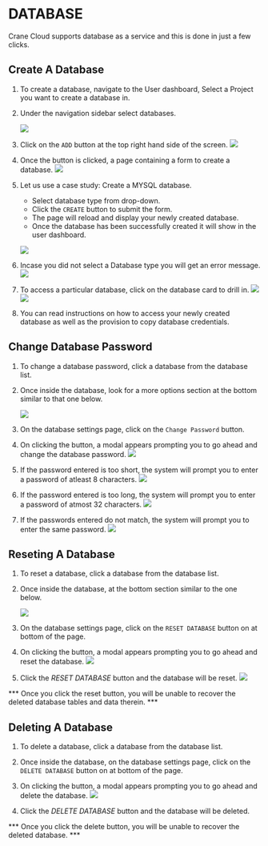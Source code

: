 # DATABASE
Crane Cloud supports database as a service and this is done in just a few clicks.

## Create A Database
1. To create a database, navigate to the User dashboard, Select a Project you want to create a database in.

2. Under the navigation sidebar select databases.

    ![](../img/db_selected.png)

3. Click on the `ADD` button at the top right hand side of the screen.
![](../img/create_db.png) 

4. Once the button is clicked, a page containing a form to create a database.
![](../img/db_form.png)

5. Let us use a case study: Create a MYSQL database. 

    - Select database type from drop-down.
    - Click the `CREATE` button to submit the form.
    - The page will reload and display your newly created database.
    - Once the database has been successfully created it will show in the user dashboard.
    
    ![](../img/newly_created.png)

6. Incase you did not select a Database type you will get an error message.
![](../img/db_error.png) 

7. To access a particular database, click on the database card to drill in.
![](../img/single_db.png)
![](../img/single_db1.png)

8. You can read instructions on how to access your newly created database as well as the provision to copy database credentials.

## Change Database Password

1. To change a database password, click a database from the database list.


2. Once inside the database, look for a more options section at the bottom similar to that one below.

    ![](../img/single_db1.png)

3. On the database settings page, click on the `Change Password` button. 


4. On clicking the button, a modal appears prompting you to go ahead and change the database password.
    ![](../img/change_password.png)

5. If the password entered is too short, the system will prompt you to enter a password of atleast 8 characters.
![](../img/less_characters.png)

6. If the password entered is too long, the system will prompt you to enter a password of atmost 32 characters.
![](../img/too_long_password.png)

7. If the passwords entered do not match, the system will prompt you to enter the same password.
![](../img/password_mismatch.png)


## Reseting A Database

1. To reset a database, click a database from the database list.


2. Once inside the database, at the bottom section similar to the one below.

    ![](../img/single_db1.png)

3. On the database settings page, click on the `RESET DATABASE` button on at bottom of the page. 


4. On clicking the button, a modal appears prompting you to go ahead and reset the database.
    ![](../img/reset_db_modal.png)

5. Click the *RESET DATABASE* button and the database will be reset.
![](../img/successful_reset.png)

*** Once you click the reset button, you will be unable to recover the deleted database tables and data therein. ***

## Deleting A Database

1. To delete a database, click a database from the database list.


2. Once inside the database, on the database settings page, click on the `DELETE DATABASE` button on at bottom of the page. 


4. On clicking the button, a modal appears prompting you to go ahead and delete the database.
    ![](../img/db_delete.png)

5. Click the *DELETE DATABASE* button and the database will be deleted.

*** Once you click the delete button, you will be unable to recover the deleted database. ***
